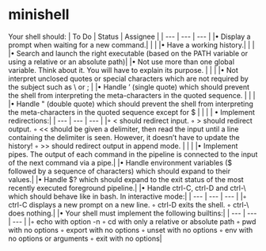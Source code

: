 # minishell

Your shell should:
| To Do | Status | Assignee |
| --- | --- | --- |
|• Display a prompt when waiting for a new command.| | |
|• Have a working history.| | |
|• Search and launch the right executable (based on the PATH variable or using a relative or an absolute path)|
|• Not use more than one global variable. Think about it. You will have to explain its purpose. | | |
|• Not interpret unclosed quotes or special characters which are not required by the subject such as \ or ; | 
|• Handle ’ (single quote) which should prevent the shell from interpreting the meta-characters in the quoted sequence. | | |
|• Handle " (double quote) which should prevent the shell from interpreting the meta-characters in the quoted sequence except for $ | | |
| • Implement redirections:|
| --- | --- | --- |
|◦ < should redirect input.
◦ > should redirect output.
◦ << should be given a delimiter, then read the input until a line containing the
delimiter is seen. However, it doesn’t have to update the history!
◦ >> should redirect output in append mode. | | |
|• Implement pipes. The output of each command in the pipeline is connected to the input of the next command via a pipe.|
|• Handle environment variables ($ followed by a sequence of characters) which should expand to their values.|
|• Handle $? which should expand to the exit status of the most recently executed foreground pipeline.|
|• Handle ctrl-C, ctrl-D and ctrl-\ which should behave like in bash. In interactive mode:|
| --- | --- | --- |
|◦ ctrl-C displays a new prompt on a new line.
◦ ctrl-D exits the shell.
◦ ctrl-\ does nothing.|
|• Your shell must implement the following builtins:|
| --- | --- | --- |
|◦ echo with option -n
◦ cd with only a relative or absolute path
◦ pwd with no options
◦ export with no options
◦ unset with no options
◦ env with no options or arguments
◦ exit with no options|